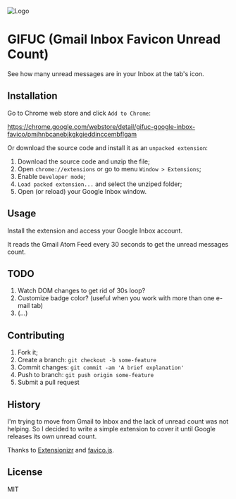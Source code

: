 ![Logo](http://kintal.org/gifuc/gifuc.png)

# GIFUC (Gmail Inbox Favicon Unread Count)

See how many unread messages are in your Inbox at the tab's icon.

## Installation

Go to Chrome web store and click `Add to Chrome`:

https://chrome.google.com/webstore/detail/gifuc-google-inbox-favico/pmjhnbcanebjkgkgieddinccembflgam

Or download the source code and install it as an `unpacked extension`:

1. Download the source code and unzip the file;
2. Open `chrome://extensions` or go to menu `Window > Extensions`;
3. Enable `Developer mode`;
4. `Load packed extension...` and select the unziped folder;
5. Open (or reload) your Google Inbox window.

## Usage

Install the extension and access your Google Inbox account.

It reads the Gmail Atom Feed every 30 seconds to get the unread messages count.

## TODO

1. Watch DOM changes to get rid of 30s loop?
2. Customize badge color? (useful when you work with more than one e-mail tab)
3. (...)

## Contributing

1. Fork it;
2. Create a branch: `git checkout -b some-feature`
3. Commit changes: `git commit -am 'A brief explanation'`
4. Push to branch: `git push origin some-feature`
5. Submit a pull request

## History

I'm trying to move from Gmail to Inbox and the lack of unread count was not helping. So I decided to write a simple extension to cover it until Google releases its own unread count.

Thanks to [Extensionizr](http://extensionizr.com/) and [favico.js](https://github.com/ejci/favico.js).


## License

MIT